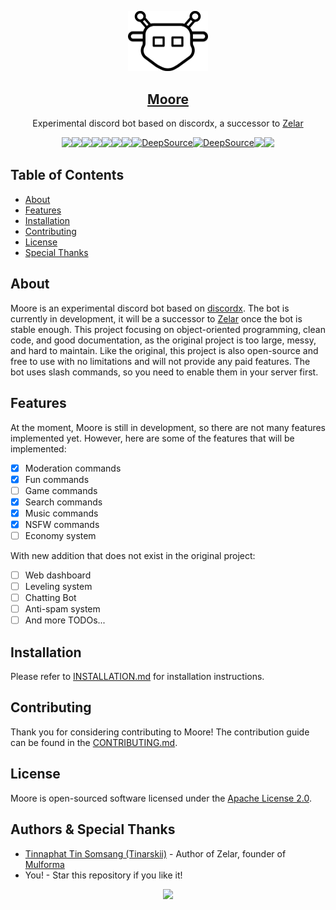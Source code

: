 <p align="center">
  <a href="https://moore.mulforma.space/">
    <img src="assets/moore.png" width="128" />
    <h2 align="center">
      Moore
    </h2>
  </a>
  <p align="center">
    Experimental discord bot based on discordx, a successor to <a href="https://zelar.mulforma.space">Zelar</a>
  </p>
  <div style="display: flex; flex-wrap: wrap; justify-items: center; justify-content: center">
    <img src="https://wakatime.com/badge/user/5cb7cd14-ac7e-4fc0-9f81-6036760cb6a3/project/43c4defc-5916-4bc2-aca5-0683f99c9e2d.svg" />
    <a href="https://github.com/Mulforma/Moore/pulse"><img src="https://img.shields.io/github/commit-activity/m/badges/shields" /></a>
    <a href="https://www.codefactor.io/repository/github/Mulforma/Moore"><img src="https://www.codefactor.io/repository/github/Mulforma/Moore/badge" /></a>
    <img src="https://img.shields.io/node/v/discord.js?style=plastic" />
    <img src="https://img.shields.io/github/license/Mulforma/Moore" />   
    <img src="https://img.shields.io/github/languages/top/Mulforma/Moore" />
    <a href="https://tinvv.tech/discord/"><img src="https://img.shields.io/discord/828842616442454066" /></a>
    <a href="https://deepsource.io/gh/Mulforma/Moore/?ref=repository-badge}" target="_blank"><img alt="DeepSource" title="DeepSource" src="https://deepsource.io/gh/Mulforma/Moore.svg/?label=active+issues&show_trend=true&token=QMU7qTxWjqwrQ5m1G50_SD5C"/></a>
    <a href="https://deepsource.io/gh/Mulforma/Moore/?ref=repository-badge}" target="_blank"><img alt="DeepSource" title="DeepSource" src="https://deepsource.io/gh/Mulforma/Moore.svg/?label=resolved+issues&show_trend=true&token=QMU7qTxWjqwrQ5m1G50_SD5C"/></a>
    <a href="/.github/CODE_OF_CONDUCT.md"><img src="https://img.shields.io/badge/Contributor%20Covenant-2.1-4baaaa.svg" /></a>
    <img src="https://img.shields.io/badge/code_style-prettier-ff69b4.svg?style=plastic" />
  </div>
</p>

## Table of Contents
- [About](#about)
- [Features](#features)
- [Installation](#installation)
- [Contributing](#contributing)
- [License](#license)
- [Special Thanks](#special-thanks)

## About
Moore is an experimental discord bot based on [discordx](https://discordx.js.org).
The bot is currently in development, it will be a successor to [Zelar](https://zelar.mulforma.space) once
the bot is stable enough.
This project focusing on object-oriented programming, clean code, and good documentation, as
the original project is too large, messy, and hard to maintain.
Like the original, this project is also open-source and free to use with no limitations and will not
provide any paid features. The bot uses slash commands, so you need to enable them in your server first.

## Features
At the moment, Moore is still in development, so there are not many features implemented yet.
However, here are some of the features that will be implemented:
- [x] Moderation commands
- [x] Fun commands
- [ ] Game commands
- [x] Search commands
- [x] Music commands
- [x] NSFW commands
- [ ] Economy system

With new addition that does not exist in the original project:

- [ ] Web dashboard
- [ ] Leveling system
- [ ] Chatting Bot
- [ ] Anti-spam system
- [ ] And more TODOs...

## Installation
Please refer to [INSTALLATION.md](/INSTALLATION.md) for installation instructions.

## Contributing
Thank you for considering contributing to Moore! The contribution guide can be found in the [CONTRIBUTING.md](/.github/CONTRIBUTING.md).

## License
Moore is open-sourced software licensed under the [Apache License 2.0](/LICENSE).

## Authors & Special Thanks

- [Tinnaphat Tin Somsang (Tinarskii)](https://www.tinarskii.com) - Author of Zelar, founder of [Mulforma](https://mulforma.space)
- You! - Star this repository if you like it!

<p align="center">
    <a href="https://mulforma.space/"><img src="https://i.ibb.co/rdNwHF9/MAINTAINED-BY-MULFORMA.png"></a>
</p>
